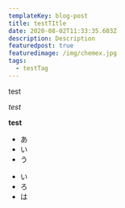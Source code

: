 ```yaml
---
templateKey: blog-post
title: testTItle
date: 2020-08-02T11:33:35.603Z
description: Description
featuredpost: true
featuredimage: /img/chemex.jpg
tags:
  - testTag
---
```

test

*test*

**test**

* あ
* い
* う

- い
- ろ
- は


